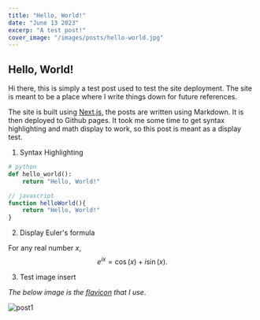```yaml
---
title: "Hello, World!"
date: "June 13 2023"
excerp: "A test post!"
cover_image: "/images/posts/hello-world.jpg"
---
```


## Hello, World!

Hi there, this is simply a test post used to test the site deployment. The site is meant to be a place where I write things down for future references. 

The site is built using [Next.js](https://nextjs.org/), the posts are written using Markdown. It is then deployed to Github pages. 
It took me some time to get syntax highlighting and math display to work, so this post is meant as a display test. 

1. Syntax Highlighting

```python
# python
def hello_world():
    return "Hello, World!"
```

```javascript
// javascript
function helloWorld(){
    return "Hello, World!"
}
```

2. Display Euler's formula

For any real number $x$, 
$$
e^{ix} = \cos(x) + i\sin(x).
$$

3. Test image insert

*The below image is the [flavicon](https://www.flaticon.com/free-icons/icosahedron) that I use*.

![post1](/icosahedron.png "image Favicon")